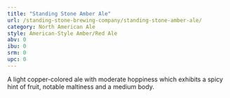 ```yaml
---
title: "Standing Stone Amber Ale"
url: /standing-stone-brewing-company/standing-stone-amber-ale/
category: North American Ale
style: American-Style Amber/Red Ale
abv: 0
ibu: 0
srm: 0
upc: 0
---
```

A light copper-colored ale with moderate hoppiness which exhibits a spicy hint of fruit, notable maltiness and a medium body.
